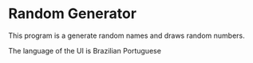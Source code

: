 # Random Generator

This program is a generate random names and draws random numbers.

The language of the UI is Brazilian Portuguese
